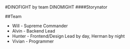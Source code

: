 #DINOFIGHT by team DINOMIGHT
####Storynator

##Team
* Will - Supreme Commander
* Alvin - Backend Lead
* Hunter - Frontend/Design Lead by day, Herman by night
* Vivian - Programmer